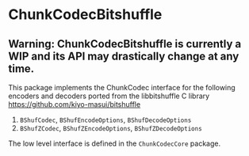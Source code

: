 # ChunkCodecBitshuffle

## Warning: ChunkCodecBitshuffle is currently a WIP and its API may drastically change at any time.

This package implements the ChunkCodec interface for the following encoders and decoders
ported from the libbitshuffle C library <https://github.com/kiyo-masui/bitshuffle>

1. `BShufCodec`, `BShufEncodeOptions`, `BShufDecodeOptions`
1. `BShufZCodec`, `BShufZEncodeOptions`, `BShufZDecodeOptions`

The low level interface is defined in the `ChunkCodecCore` package.
